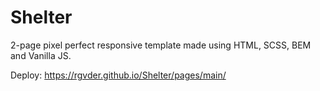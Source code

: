 # Shelter
2-page pixel perfect responsive template made using HTML, SCSS, BEM and Vanilla JS.

Deploy: https://rgvder.github.io/Shelter/pages/main/
